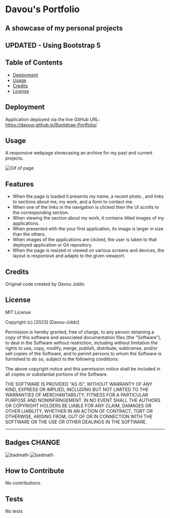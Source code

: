 # Davou's Portfolio

## A showcase of my personal projects
## UPDATED - Using Bootstrap 5

## Table of Contents 


- [Deployment](#deployment)
- [Usage](#usage)
- [Credits](#credits)
- [License](#license)

## Deployment

Application deployed via the live GitHub URL: https://davouj.github.io/Bootstrap-Portfolio/.

## Usage

A responsive webpage showcasing an archive for my past and current projects.

![Gif of page](/assets/images/portfolioGif.gif)

## Features

* When the page is loaded it presents my name, a recent photo , and links to sections about me, my work, and a form to contact me.
* When one of the links in the navigation is clicked then the UI scrolls to the corresponding section.
* When viewing the section about my work, it contains titled images of my applications.
* When presented with the your first application, its image is larger in size than the others.
* When images of the applications are clicked, the user is taken to that deployed application or Git repository.
* When the page is resized or viewed on various screens and devices, the layout is responsive and adapts to the given viewport.


## Credits

Original code created by Davou Jobbi.

## License

MIT License

Copyright (c) [2023] [Davou-Jobbi]

Permission is hereby granted, free of charge, to any person obtaining a copy
of this software and associated documentation files (the "Software"), to deal
in the Software without restriction, including without limitation the rights
to use, copy, modify, merge, publish, distribute, sublicense, and/or sell
copies of the Software, and to permit persons to whom the Software is
furnished to do so, subject to the following conditions:

The above copyright notice and this permission notice shall be included in all
copies or substantial portions of the Software.

THE SOFTWARE IS PROVIDED "AS IS", WITHOUT WARRANTY OF ANY KIND, EXPRESS OR
IMPLIED, INCLUDING BUT NOT LIMITED TO THE WARRANTIES OF MERCHANTABILITY,
FITNESS FOR A PARTICULAR PURPOSE AND NONINFRINGEMENT. IN NO EVENT SHALL THE
AUTHORS OR COPYRIGHT HOLDERS BE LIABLE FOR ANY CLAIM, DAMAGES OR OTHER
LIABILITY, WHETHER IN AN ACTION OF CONTRACT, TORT OR OTHERWISE, ARISING FROM,
OUT OF OR IN CONNECTION WITH THE SOFTWARE OR THE USE OR OTHER DEALINGS IN THE
SOFTWARE.

---

## Badges CHANGE

![badmath](https://img.shields.io/badge/HTML-42.6-blue)
![badmath](https://img.shields.io/badge/CSS-57.4-orange)


## How to Contribute

No contributions.

## Tests

No tests


